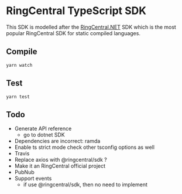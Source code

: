 # RingCentral TypeScript SDK

This SDK is modelled after the [RingCentral.NET](https://github.com/ringcentral/ringcentral.net) SDK which is the most popular RingCentral SDK for static compiled languages.


## Compile

```
yarn watch
```


## Test

```
yarn test
```


## Todo

- Generate API reference
    - go to dotnet SDK
- Dependencies are incorrect: ramda
- Enable ts strict mode
    check other tsconfig options as well
- Travis
- Replace axios with @ringcentral/sdk ?
- Make it an RingCentral official project
- PubNub
- Support events
    - if use @ringcentral/sdk, then no need to implement
